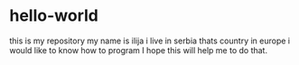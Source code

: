 # hello-world
this is my repository
my name is ilija 
i live in serbia thats country in europe 
i would like to know how to program
I hope this will help me to do that.
